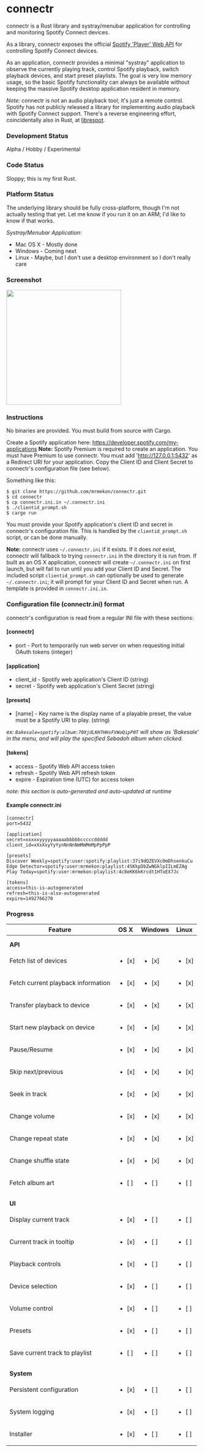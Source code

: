 # connectr

connectr is a Rust library and systray/menubar application for controlling and monitoring Spotify Connect devices.

As a library, connectr exposes the official [Spotify 'Player' Web API](https://developer.spotify.com/web-api/web-api-connect-endpoint-reference/) for controlling Spotify Connect devices.

As an application, connectr provides a minimal "systray" application to observe the currently playing track, control Spotify playback, switch playback devices, and start preset playlists.  The goal is very low memory usage, so the basic Spotify functionality can always be available without keeping the massive Spotify desktop application resident in memory.

*Note:* connectr is not an audio playback tool; it's just a remote control.  Spotify has not publicly released a library for implementing audio playback with Spotify Connect support.  There's a reverse engineering effort, coincidentally also in Rust, at [librespot](https://github.com/plietar/librespot).

### Development Status
Alpha / Hobby / Experimental

### Code Status
Sloppy; this is my first Rust.

### Platform Status

The underlying library should be fully cross-platform, though I'm not actually testing that yet.  Let me know if you run it on an ARM; I'd like to know if that works.

*Systray/Menubar Application*:
* Mac OS X - Mostly done
* Windows - Coming next
* Linux - Maybe, but I don't use a desktop environment so I don't really care

### Screenshot
<img src="https://github.com/mrmekon/connectr/blob/master/docs/screenshot.png" width="300">

### Instructions

No binaries are provided.  You must build from source with Cargo.

Create a Spotify application here: https://developer.spotify.com/my-applications
**Note:** Spotify Premium is required to create an application.  You must have Premium to use connectr.
You must add 'http://127.0.0.1:5432' as a Redirect URI for your application.
Copy the Client ID and Client Secret to connectr's configuration file (see below).

Something like this:
```
$ git clone https://github.com/mrmekon/connectr.git
$ cd connectr
$ cp connectr.ini.in ~/.connectr.ini
$ ./clientid_prompt.sh
$ cargo run
```

You must provide your Spotify application's client ID and secret in connectr's configuration file.  This is handled by the `clientid_prompt.sh` script, or can be done manually.

**Note:** connectr uses `~/.connectr.ini` if it exists.  If it does _not_ exist, connectr will fallback to trying `connectr.ini` in the directory it is run from.  If built as an OS X application, connectr will create `~/.connectr.ini` on first launch, but will fail to run until you add your Client ID and Secret.  The included script `clientid_prompt.sh` can optionally be used to generate `~/.connectr.ini`; it will prompt for your Client ID and Secret when run.  A template is provided in `connectr.ini.in`.

### Configuration file (connectr.ini) format

connectr's configuration is read from a regular INI file with these sections:

#### [connectr]
* port - Port to temporarily run web server on when requesting initial OAuth tokens (integer)

#### [application]
* client_id - Spotify web application's Client ID (string)
* secret - Spotify web application's Client Secret (string)

#### [presets]
* [name] - Key name is the display name of a playable preset, the value must be a Spotify URI to play. (string)

_ex: `Bakesale=spotify:album:70XjdLKH7HHsFVWoQipP0T` will show as 'Bakesale' in the menu, and will play the specified Sebadoh album when clicked._

#### [tokens]
* access - Spotify Web API access token
* refresh - Spotify Web API refresh token
* expire - Expiration time (UTC) for access token

_note: this section is auto-generated and auto-updated at runtime_

#### Example connectr.ini
```
[connectr]
port=5432

[application]
secret=xxxxxyyyyyaaaaabbbbbcccccddddd
client_id=xXxXxyYyYynNnNnNmMmMmMpPpPpP

[presets]
Discover Weekly=spotify:user:spotify:playlist:37i9dQZEVXcOmDhsenkuCu
Edge Detector=spotify:user:mrmekon:playlist:4SKkpDbZwNGklpIILmEZAg
Play Today=spotify:user:mrmekon:playlist:4c8eKK6kKrcdt1HToEX7Jc

[tokens]
access=this-is-autogenerated
refresh=this-is-also-autogenerated
expire=1492766270
```

### Progress

| Feature                                | OS X                    | Windows                 | Linux                   |
| ---                                    | ---                     | ---                     | ---                     |
|                                        |
|                                        |
| **API**                                |
| Fetch list of devices                  | <ul><li> [x] </li></ul> | <ul><li> [x] </li></ul> | <ul><li> [x] </li></ul> |
| Fetch current playback information     | <ul><li> [x] </li></ul> | <ul><li> [x] </li></ul> | <ul><li> [x] </li></ul> |
| Transfer playback to device            | <ul><li> [x] </li></ul> | <ul><li> [x] </li></ul> | <ul><li> [x] </li></ul> |
| Start new playback on device           | <ul><li> [x] </li></ul> | <ul><li> [x] </li></ul> | <ul><li> [x] </li></ul> |
| Pause/Resume                           | <ul><li> [x] </li></ul> | <ul><li> [x] </li></ul> | <ul><li> [x] </li></ul> |
| Skip next/previous                     | <ul><li> [x] </li></ul> | <ul><li> [x] </li></ul> | <ul><li> [x] </li></ul> |
| Seek in track                          | <ul><li> [x] </li></ul> | <ul><li> [x] </li></ul> | <ul><li> [x] </li></ul> |
| Change volume                          | <ul><li> [x] </li></ul> | <ul><li> [x] </li></ul> | <ul><li> [x] </li></ul> |
| Change repeat state                    | <ul><li> [x] </li></ul> | <ul><li> [x] </li></ul> | <ul><li> [x] </li></ul> |
| Change shuffle state                   | <ul><li> [x] </li></ul> | <ul><li> [x] </li></ul> | <ul><li> [x] </li></ul> |
| Fetch album art                        | <ul><li> [ ] </li></ul> | <ul><li> [ ] </li></ul> | <ul><li> [ ] </li></ul> |
|                                        |
|                                        |
| **UI**                                 |
| Display current track                  | <ul><li> [x] </li></ul> | <ul><li> [ ] </li></ul> | <ul><li> [ ] </li></ul> |
| Current track in tooltip               | <ul><li> [x] </li></ul> | <ul><li> [ ] </li></ul> | <ul><li> [ ] </li></ul> |
| Playback controls                      | <ul><li> [x] </li></ul> | <ul><li> [ ] </li></ul> | <ul><li> [ ] </li></ul> |
| Device selection                       | <ul><li> [x] </li></ul> | <ul><li> [ ] </li></ul> | <ul><li> [ ] </li></ul> |
| Volume control                         | <ul><li> [x] </li></ul> | <ul><li> [ ] </li></ul> | <ul><li> [ ] </li></ul> |
| Presets                                | <ul><li> [x] </li></ul> | <ul><li> [ ] </li></ul> | <ul><li> [ ] </li></ul> |
| Save current track to playlist         | <ul><li> [ ] </li></ul> | <ul><li> [ ] </li></ul> | <ul><li> [ ] </li></ul> |
|                                        |
|                                        |
| **System**                             |
| Persistent configuration               | <ul><li> [x] </li></ul> | <ul><li> [ ] </li></ul> | <ul><li> [ ] </li></ul> |
| System logging                         | <ul><li> [x] </li></ul> | <ul><li> [ ] </li></ul> | <ul><li> [ ] </li></ul> |
| Installer                              | <ul><li> [x] </li></ul> | <ul><li> [ ] </li></ul> | <ul><li> [ ] </li></ul> |

